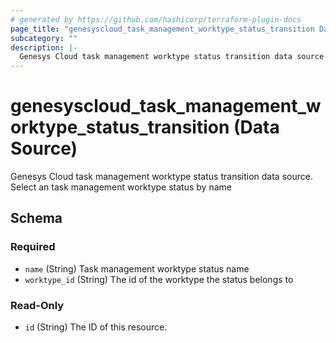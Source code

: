 ```yaml
---
# generated by https://github.com/hashicorp/terraform-plugin-docs
page_title: "genesyscloud_task_management_worktype_status_transition Data Source - terraform-provider-genesyscloud"
subcategory: ""
description: |-
  Genesys Cloud task management worktype status transition data source. Select an task management worktype status by name
---
```


# genesyscloud_task_management_worktype_status_transition (Data Source)

Genesys Cloud task management worktype status transition data source. Select an task management worktype status by name



<!-- schema generated by tfplugindocs -->
## Schema

### Required

- `name` (String) Task management worktype status name
- `worktype_id` (String) The id of the worktype the status belongs to

### Read-Only

- `id` (String) The ID of this resource.
